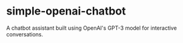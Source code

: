 # simple-openai-chatbot
A chatbot assistant built using OpenAI's GPT-3 model for interactive conversations.
